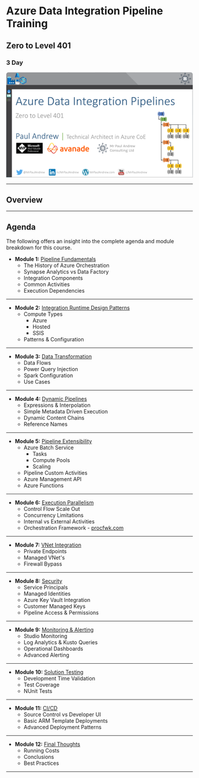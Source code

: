 # Azure Data Integration Pipeline Training
## Zero to Level 401
### 3 Day

![Slide Header](./05.%20Agenda%20Header.png)

___

## Overview


___

## Agenda

The following offers an insight into the complete agenda and module breakdown for this course.

* __Module 1:__ [Pipeline Fundamentals]()
  * The History of Azure Orchestration
  * Synapse Analytics vs Data Factory
  * Integration Components
  * Common Activities
  * Execution Dependencies

___

* __Module 2:__ [Integration Runtime Design Patterns]()
  * Compute Types
    * Azure
    * Hosted
    * SSIS
  * Patterns & Configuration

___

* __Module 3:__ [Data Transformation]()
  * Data Flows
  * Power Query Injection
  * Spark Configuration
  * Use Cases

___

* __Module 4:__ [Dynamic Pipelines]()
  * Expressions & Interpolation
  * Simple Metadata Driven Execution
  * Dynamic Content Chains
  * Reference Names

___

* __Module 5:__ [Pipeline Extensibility]()
  * Azure Batch Service
    * Tasks
    * Compute Pools
    * Scaling
  * Pipeline Custom Activities
  * Azure Management API
  * Azure Functions 

___

* __Module 6:__ [Execution Parallelism]()
  * Control Flow Scale Out
  * Concurrency Limitations
  * Internal vs External Activities
  * Orchestration Framework - [procfwk.com](http://procfwk.com/)

___

* __Module 7:__ [VNet Integration]()
  * Private Endpoints
  * Managed VNet's
  * Firewall Bypass

___

* __Module 8:__ [Security]()
  * Service Principals
  * Managed Identities
  * Azure Key Vault Integration
  * Customer Managed Keys
  * Pipeline Access & Permissions

___

* __Module 9:__ [Monitoring & Alerting]()
    * Studio Monitoring
    * Log Analytics & Kusto Queries
    * Operational Dashboards
    * Advanced Alerting

___

* __Module 10:__ [Solution Testing]()
    * Development Time Validation
    * Test Coverage
    * NUnit Tests

___

* __Module 11:__ [CI/CD]()
    * Source Control vs Developer UI
    * Basic ARM Template Deployments
    * Advanced Deployment Patterns

___

* __Module 12:__ [Final Thoughts]()
  * Running Costs
  * Conclusions
  * Best Practices


___
